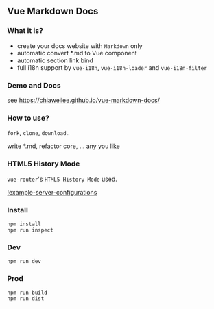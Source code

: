 ## Vue Markdown Docs

### What it is?

- create your docs website with `Markdown` only
- automatic convert *.md to Vue component
- automatic section link bind
- full i18n support by `vue-i18n`, `vue-i18n-loader` and `vue-i18n-filter`

### Demo and Docs

see https://chiaweilee.github.io/vue-markdown-docs/

### How to use?

`fork`, `clone`, `download`..

write *.md, refactor core, ... any you like

### HTML5 History Mode

`vue-router`'s `HTML5 History Mode` used.

[!example-server-configurations](https://router.vuejs.org/guide/essentials/history-mode.html#example-server-configurations)

### Install

```
npm install
npm run inspect
```

### Dev

```
npm run dev
```

### Prod

```
npm run build
npm run dist
```
